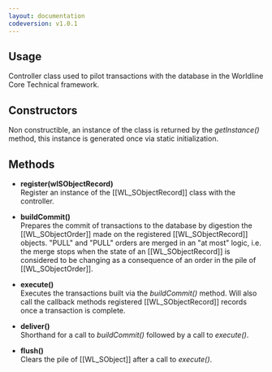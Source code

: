 ```yaml
---
layout: documentation
codeversion: v1.0.1
---
```


## Usage

Controller class used to pilot transactions with the database in the Worldline Core Technical framework.

## Constructors

Non constructible, an instance of the class is returned by the *getInstance()* method, this instance is generated once via static initialization.

## Methods

* **register(wlSObjectRecord)**   
Register an instance of the [[WL_SObjectRecord]] class with the controller.  

* **buildCommit()**  
Prepares the commit of transactions to the database by digestion the [[WL_SObjectOrder]] made on the registered [[WL_SObjectRecord]] objects. "PULL" and "PULL" orders are merged in an "at most" logic, i.e. the merge stops when the state of an [[WL_SObjectRecord]] is considered to be changing as a consequence of an order in the pile of [[WL_SObjectOrder]].  

* **execute()**  
Executes the transactions built via the *buildCommit()* method. Will also call the callback methods registered [[WL_SObjectRecord]] records once a transaction is complete.

* **deliver()**  
Shorthand for a call to *buildCommit()* followed by a call to *execute()*.  

* **flush()**  
Clears the pile of [[WL_SObject]] after a call to *execute()*.